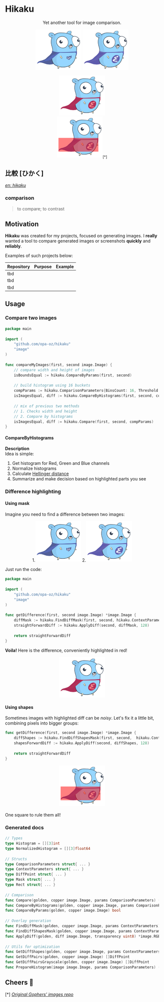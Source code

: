 # Hikaku

<p align="center">Yet another tool for image comparison.</p> 

<p align="center">
<img src="https://github.com/opa-oz/hikaku/raw/main/docs/golden.png" width="150" alt="Original"/>
<img src="https://github.com/opa-oz/hikaku/raw/main/docs/copper.png" width="150" alt="Changed"/>
</p>
<p align="center">
<img src="https://github.com/opa-oz/hikaku/raw/main/docs/mask.png" width="150" alt="Changed"/>
<br>
<img src="https://github.com/opa-oz/hikaku/raw/main/docs/shape.png" width="150" alt="Changed"/><sub>[*]</sub>
</p>

## 比較 [ひかく]

_[en: hikaku](https://www.nihongomaster.com/japanese/dictionary/word/46485/hikaku-比較-ひかく)_

### comparison

> to compare; to contrast

## Motivation

**Hikaku** was created  for my projects, focused on generating images. I **really** wanted a tool to compare generated images or
screenshots **quickly** and **reliably**.

Examples of such projects below:

| Repository | Purpose | Example |
|------------|---------|---------|
| tbd        |         |         |
| tbd        |         |         |
| tbd        |         |         |

## Usage

### Compare two images

```go
package main

import (
	"github.com/opa-oz/hikaku"
	"image"
)

func compareMyImages(first, second image.Image) {
	// compare width and height of images
	isBoundsEqual := hikaku.CompareByParams(first, second)

	// build histogram using 16 buckets
	compParams := hikaku.ComparisonParameters{BinsCount: 16, Threshold: 0.2}
	isImagesEqual, diff := hikaku.CompareByHistograms(first, second, compParams)

	// mix of previous two methods
	// 1. Checks width and height
	// 2. Compare by histograms
	isImagesEqual, diff := hikaku.Compare(first, second, compParams)
}
```

#### CompareByHistograms

**Description**
<br>Idea is simple:

1. Get histogram for Red, Green and Blue channels
2. Normalize histograms
3. Calculate [Hellinger distance](https://en.wikipedia.org/wiki/Hellinger_distance)
4. Summarize and make decision based on highlighted parts you see 


### Difference highlighting

#### Using mask
Imagine you need to find a difference between two images:

<p align="center">
1.<img src="https://github.com/opa-oz/hikaku/raw/main/docs/golden.png" width="150" alt="Original"/>
2.<img src="https://github.com/opa-oz/hikaku/raw/main/docs/copper.png" width="150" alt="Changed"/>
</p>

Just run the code:
```go
package main

import (
	"github.com/opa-oz/hikaku"
	"image"
)

func getDifference(first, second image.Image) *image.Image {
	diffMask := hikaku.FindDiffMask(first, second, hikaku.ContextParameters{})
	straightForwardDiff := hikaku.ApplyDiff(second, diffMask, 128)
	
	return straightForwardDiff
}
```
**Voila!** Here is the difference, conveniently highlighted in red! 
<p align="center">
<img src="https://github.com/opa-oz/hikaku/raw/main/docs/mask.png" width="150" alt="Changed"/>
<br>
</p>

#### Using shapes

Sometimes images with highlighted diff can be _noisy_. Let's fix it a little bit, combining pixels into bigger groups:

```go
func getDifference(first, second image.Image) *image.Image {
    diffShapes := hikaku.FindDiffShapesMask(first, second,  hikaku.ContextParameters{})
    shapesForwardDiff := hikaku.ApplyDiff(second, diffShapes, 128)
	
	return straightForwardDiff
}
```

<p align="center">
<img src="https://github.com/opa-oz/hikaku/raw/main/docs/shape.png" width="150" alt="Changed"/><sub></sub>
</p>

One square to rule them all!

### Generated docs

```go
// Types
type Histogram = [][3]int
type NormalizedHistogram = [][3]float64

// Structs
type ComparisonParameters struct{ ... }
type ContextParameters struct{ ... }
type DiffPoint struct{ ... }
type Mask struct{ ... }
type Rect struct{ ... }

// Comparison
func Compare(golden, copper image.Image, params ComparisonParameters) (bool, float64)
func CompareByHistograms(golden, copper image.Image, params ComparisonParameters) (bool, float64)
func CompareByParams(golden, copper image.Image) bool

// Overlay generation
func FindDiffMask(golden, copper image.Image, params ContextParameters) *image.RGBA
func FindDiffShapesMask(golden, copper image.Image, params ContextParameters) *image.RGBA
func ApplyDiff(golden, diff image.Image, transparency uint8) *image.RGBA

// Utils for optimization
func GetDiffShapes(golden, copper image.Image, params ContextParameters) map[int]Rect
func GetDiffPairs(golden, copper image.Image) []DiffPoint
func GetDiffPairsGrayscale(golden, copper image.Image) []DiffPoint
func PrepareHistogram(image image.Image, params ComparisonParameters) (normalizedHistogram NormalizedHistogram)
```

## Cheers 🥂

[*] _[Original Gophers' images repo](https://github.com/egonelbre/gophers)_